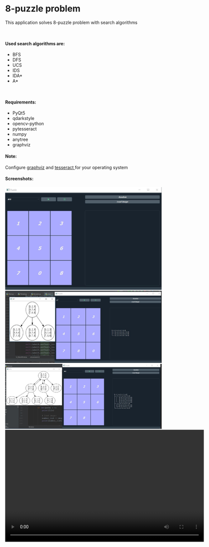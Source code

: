 <h1> 8-puzzle problem </h1>

<p> This application solves 8-puzzle problem with search algorithms</p>
<br>
<h4>Used search algorithms are: </h4>
<ul>
  <li>BFS</li>
  <li>DFS</li>
  <li>UCS</li>
  <li>IDS</li>
  <li>IDA*</li>
  <li>A*</li>
</ul>
<br>
<h4>Requirements: </h4>
<ul>
  <li>PyQt5</li>
  <li>qdarkstyle</li>
  <li>opencv-python</li>
  <li>pytesseract</li>
  <li>numpy</li>
  <li>anytree</li>
   <li>graphviz</li>
</ul>

<h4>Note: </h4>
<p>Configure <a href="http://graphviz.org/">graphviz</a>
and <a href = "https://github.com/tesseract-ocr/tesseract/wiki" > tesseract </a>
for your operating system
</p>

<h4>Screenshots: </h4>


<img src="https://github.com/iamMHZ/AI/blob/master/doc/puzzle1.JPG" alt="UI" >

<br>
<img src="https://github.com/iamMHZ/AI/blob/master/doc/puzzle2.JPG" alt="UI" >
<br>
<img src="https://github.com/iamMHZ/AI/blob/master/doc/puzzle3.JPG" alt="UI" >

<br>

<video width="640" height="360" controls>
  <source src="https://github.com/iamMHZ/AI/blob/master/doc/video.mp4" type="video/mp4">
</video>